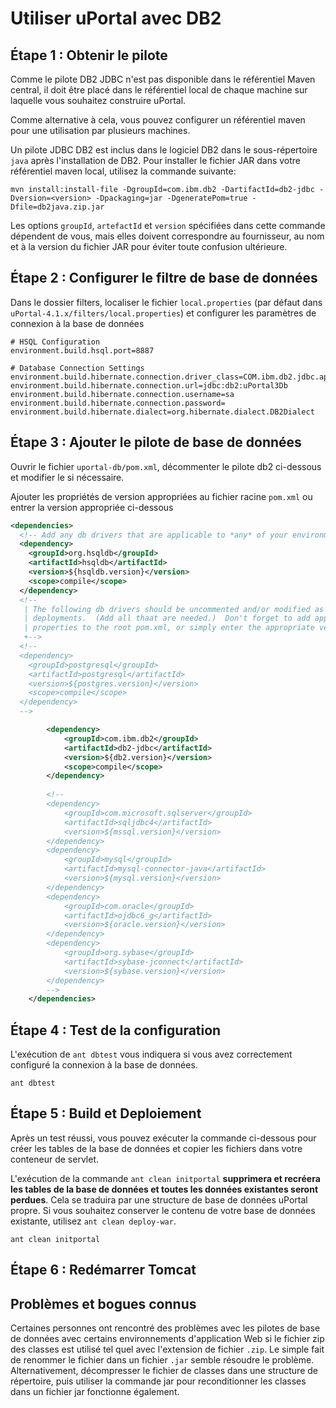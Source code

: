 # Utiliser uPortal avec DB2

## Étape 1 : Obtenir le pilote

Comme le pilote DB2 JDBC n'est pas disponible dans le référentiel Maven central, il doit être placé dans le référentiel local de chaque machine sur laquelle vous souhaitez construire uPortal.

Comme alternative à cela, vous pouvez configurer un référentiel maven pour une utilisation par plusieurs machines.

Un pilote JDBC DB2 est inclus dans le logiciel DB2 dans le sous-répertoire `java` après l'installation de DB2. Pour installer le fichier JAR dans votre référentiel maven local, utilisez la commande suivante:

```
mvn install:install-file -DgroupId=com.ibm.db2 -DartifactId=db2-jdbc -Dversion=<version> -Dpackaging=jar -DgeneratePom=true -Dfile=db2java.zip.jar
```

Les options `groupId`, `artefactId` et `version` spécifiées dans cette commande dépendent de vous, mais elles doivent correspondre au fournisseur, au nom et à la version du fichier JAR pour éviter toute confusion ultérieure.

## Étape 2 : Configurer le filtre de base de données

Dans le dossier filters, localiser le fichier `local.properties` (par défaut dans `uPortal-4.1.x/filters/local.properties`) et configurer les paramètres de connexion à la base de données

```shell
# HSQL Configuration
environment.build.hsql.port=8887

# Database Connection Settings 
environment.build.hibernate.connection.driver_class=COM.ibm.db2.jdbc.app.DB2Driver
environment.build.hibernate.connection.url=jdbc:db2:uPortal3Db
environment.build.hibernate.connection.username=sa
environment.build.hibernate.connection.password=
environment.build.hibernate.dialect=org.hibernate.dialect.DB2Dialect
```

## Étape 3 : Ajouter le pilote de base de données 

Ouvrir le fichier `uportal-db/pom.xml`, décommenter le pilote db2 ci-dessous et modifier le si nécessaire.

Ajouter les propriétés de version appropriées au fichier racine `pom.xml` ou entrer la version appropriée ci-dessous

```xml
<dependencies>
  <!-- Add any db drivers that are applicable to *any* of your environments -->
  <dependency>
    <groupId>org.hsqldb</groupId>
    <artifactId>hsqldb</artifactId>
    <version>${hsqldb.version}</version>
    <scope>compile</scope>
  </dependency>
  <!--
   | The following db drivers should be uncommented and/or modified as needed for server 
   | deployments.  (Add all thaat are needed.)  Don't forget to add appropriate  .version 
   | properties to the root pom.xml, or simply enter the appropriate version below.
   +-->
  <!--
  <dependency>
    <groupId>postgresql</groupId>
    <artifactId>postgresql</artifactId>
    <version>${postgres.version}</version>
    <scope>compile</scope>
  </dependency>
  -->

	    <dependency>
	        <groupId>com.ibm.db2</groupId>
	        <artifactId>db2-jdbc</artifactId>
	        <version>${db2.version}</version>
	        <scope>compile</scope>
	    </dependency>
 
		<!--
        <dependency>
            <groupId>com.microsoft.sqlserver</groupId>
            <artifactId>sqljdbc4</artifactId>
            <version>${mssql.version}</version>
        </dependency>
        <dependency>
            <groupId>mysql</groupId>
            <artifactId>mysql-connector-java</artifactId>
            <version>${mysql.version}</version>
        </dependency>
        <dependency>
            <groupId>com.oracle</groupId>
            <artifactId>ojdbc6_g</artifactId>
            <version>${oracle.version}</version>
        </dependency>
        <dependency>
            <groupId>org.sybase</groupId>
            <artifactId>sybase-jconnect</artifactId>
            <version>${sybase.version}</version>
        </dependency>
	    -->
    </dependencies>
```

## Étape 4 : Test de la configuration

L'exécution de `ant dbtest` vous indiquera si vous avez correctement configuré la connexion à la base de données.

```shell
ant dbtest
```

## Étape 5 : Build et Deploiement 

Après un test réussi, vous pouvez exécuter la commande ci-dessous pour créer les tables de la base de données et copier les fichiers dans votre conteneur de servlet.

L'exécution de la commande `ant clean initportal` **supprimera et recréera les tables de la base de données et toutes les données existantes seront perdues**. Cela se traduira par une structure de base de données uPortal propre. Si vous souhaitez conserver le contenu de votre base de données existante, utilisez `ant clean deploy-war`.

```shell
ant clean initportal
```

## Étape 6 : Redémarrer Tomcat


 

##  Problèmes et bogues connus

Certaines personnes ont rencontré des problèmes avec les pilotes de base de données avec certains environnements d'application Web si le fichier zip des classes est utilisé tel quel avec l'extension de fichier `.zip`. Le simple fait de renommer le fichier dans un fichier `.jar` semble résoudre le problème. Alternativement, décompresser le fichier de classes dans une structure de répertoire, puis utiliser la commande jar pour reconditionner les classes dans un fichier jar fonctionne également.
